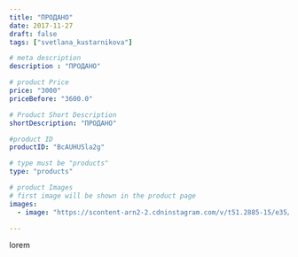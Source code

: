 ```yaml
---
title: "ПРОДАНО"
date: 2017-11-27
draft: false
tags: ["svetlana_kustarnikova"]

# meta description
description : "ПРОДАНО"

# product Price
price: "3000"
priceBefore: "3600.0"

# Product Short Description
shortDescription: "ПРОДАНО"

#product ID
productID: "BcAUHUSla2g"

# type must be "products"
type: "products"

# product Images
# first image will be shown in the product page
images:
  - image: "https://scontent-arn2-2.cdninstagram.com/v/t51.2885-15/e35/23969469_1474467649272965_9174190439362723840_n.jpg?se=7&tp=1&_nc_ht=scontent-arn2-2.cdninstagram.com&_nc_cat=105&_nc_ohc=kCnKuio64eEAX-BX_Kw&ccb=7-4&oh=c1dd4cf42e79d4429fc4718b7216fc88&oe=6083AD8E&ig_cache_key=MTY1NzQxMzEyNjYyNTUzNzQ0MA%3D%3D.2-ccb7-4"

---
```

lorem

